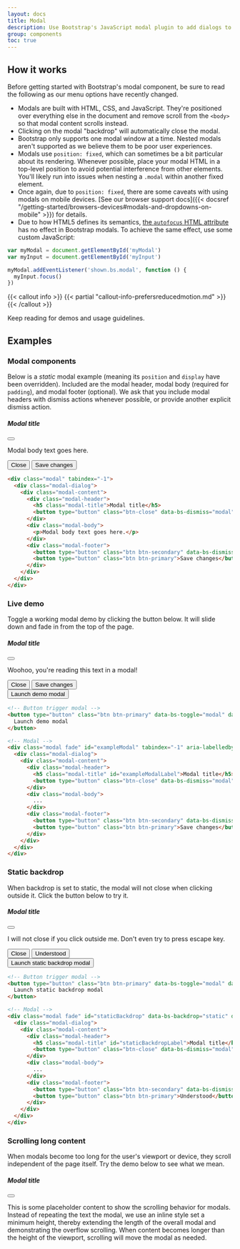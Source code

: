 ```yaml
---
layout: docs
title: Modal
description: Use Bootstrap's JavaScript modal plugin to add dialogs to your site for lightboxes, user notifications, or completely custom content.
group: components
toc: true
---
```


## How it works

Before getting started with Bootstrap's modal component, be sure to read the following as our menu options have recently changed.

- Modals are built with HTML, CSS, and JavaScript. They're positioned over everything else in the document and remove scroll from the `<body>` so that modal content scrolls instead.
- Clicking on the modal "backdrop" will automatically close the modal.
- Bootstrap only supports one modal window at a time. Nested modals aren't supported as we believe them to be poor user experiences.
- Modals use `position: fixed`, which can sometimes be a bit particular about its rendering. Whenever possible, place your modal HTML in a top-level position to avoid potential interference from other elements. You'll likely run into issues when nesting a `.modal` within another fixed element.
- Once again, due to `position: fixed`, there are some caveats with using modals on mobile devices. [See our browser support docs]({{< docsref "/getting-started/browsers-devices#modals-and-dropdowns-on-mobile" >}}) for details.
- Due to how HTML5 defines its semantics, [the `autofocus` HTML attribute](https://developer.mozilla.org/en-US/docs/Web/HTML/Element/input#attr-autofocus) has no effect in Bootstrap modals. To achieve the same effect, use some custom JavaScript:

```js
var myModal = document.getElementById('myModal')
var myInput = document.getElementById('myInput')

myModal.addEventListener('shown.bs.modal', function () {
  myInput.focus()
})
```

{{< callout info >}}
{{< partial "callout-info-prefersreducedmotion.md" >}}
{{< /callout >}}

Keep reading for demos and usage guidelines.

## Examples

### Modal components

Below is a _static_ modal example (meaning its `position` and `display` have been overridden). Included are the modal header, modal body (required for `padding`), and modal footer (optional). We ask that you include modal headers with dismiss actions whenever possible, or provide another explicit dismiss action.

<div class="bd-example bd-example-modal">
  <div class="modal" tabindex="-1">
    <div class="modal-dialog">
      <div class="modal-content">
        <div class="modal-header">
          <h5 class="modal-title">Modal title</h5>
          <button type="button" class="btn-close" data-bs-dismiss="modal" aria-label="Close"></button>
        </div>
        <div class="modal-body">
          <p>Modal body text goes here.</p>
        </div>
        <div class="modal-footer">
          <button type="button" class="btn btn-secondary" data-bs-dismiss="modal">Close</button>
          <button type="button" class="btn btn-primary">Save changes</button>
        </div>
      </div>
    </div>
  </div>
</div>

```html
<div class="modal" tabindex="-1">
  <div class="modal-dialog">
    <div class="modal-content">
      <div class="modal-header">
        <h5 class="modal-title">Modal title</h5>
        <button type="button" class="btn-close" data-bs-dismiss="modal" aria-label="Close"></button>
      </div>
      <div class="modal-body">
        <p>Modal body text goes here.</p>
      </div>
      <div class="modal-footer">
        <button type="button" class="btn btn-secondary" data-bs-dismiss="modal">Close</button>
        <button type="button" class="btn btn-primary">Save changes</button>
      </div>
    </div>
  </div>
</div>
```

### Live demo

Toggle a working modal demo by clicking the button below. It will slide down and fade in from the top of the page.

<div class="modal fade" id="exampleModalLive" tabindex="-1" aria-labelledby="exampleModalLiveLabel" aria-hidden="true">
  <div class="modal-dialog">
    <div class="modal-content">
      <div class="modal-header">
        <h5 class="modal-title" id="exampleModalLiveLabel">Modal title</h5>
        <button type="button" class="btn-close" data-bs-dismiss="modal" aria-label="Close"></button>
      </div>
      <div class="modal-body">
        <p>Woohoo, you're reading this text in a modal!</p>
      </div>
      <div class="modal-footer">
        <button type="button" class="btn btn-secondary" data-bs-dismiss="modal">Close</button>
        <button type="button" class="btn btn-primary">Save changes</button>
      </div>
    </div>
  </div>
</div>

<div class="bd-example">
  <button type="button" class="btn btn-primary" data-bs-toggle="modal" data-bs-target="#exampleModalLive">
    Launch demo modal
  </button>
</div>

```html
<!-- Button trigger modal -->
<button type="button" class="btn btn-primary" data-bs-toggle="modal" data-bs-target="#exampleModal">
  Launch demo modal
</button>

<!-- Modal -->
<div class="modal fade" id="exampleModal" tabindex="-1" aria-labelledby="exampleModalLabel" aria-hidden="true">
  <div class="modal-dialog">
    <div class="modal-content">
      <div class="modal-header">
        <h5 class="modal-title" id="exampleModalLabel">Modal title</h5>
        <button type="button" class="btn-close" data-bs-dismiss="modal" aria-label="Close"></button>
      </div>
      <div class="modal-body">
        ...
      </div>
      <div class="modal-footer">
        <button type="button" class="btn btn-secondary" data-bs-dismiss="modal">Close</button>
        <button type="button" class="btn btn-primary">Save changes</button>
      </div>
    </div>
  </div>
</div>
```

### Static backdrop

When backdrop is set to static, the modal will not close when clicking outside it. Click the button below to try it.

<div class="modal fade" id="staticBackdropLive" data-bs-backdrop="static" data-bs-keyboard="false" tabindex="-1" aria-labelledby="staticBackdropLiveLabel" aria-hidden="true">
  <div class="modal-dialog">
    <div class="modal-content">
      <div class="modal-header">
        <h5 class="modal-title" id="staticBackdropLiveLabel">Modal title</h5>
        <button type="button" class="btn-close" data-bs-dismiss="modal" aria-label="Close"></button>
      </div>
      <div class="modal-body">
        <p>I will not close if you click outside me. Don't even try to press escape key.</p>
      </div>
      <div class="modal-footer">
        <button type="button" class="btn btn-secondary" data-bs-dismiss="modal">Close</button>
        <button type="button" class="btn btn-primary">Understood</button>
      </div>
    </div>
  </div>
</div>

<div class="bd-example">
  <button type="button" class="btn btn-primary" data-bs-toggle="modal" data-bs-target="#staticBackdropLive">
    Launch static backdrop modal
  </button>
</div>

```html
<!-- Button trigger modal -->
<button type="button" class="btn btn-primary" data-bs-toggle="modal" data-bs-target="#staticBackdrop">
  Launch static backdrop modal
</button>

<!-- Modal -->
<div class="modal fade" id="staticBackdrop" data-bs-backdrop="static" data-bs-keyboard="false" tabindex="-1" aria-labelledby="staticBackdropLabel" aria-hidden="true">
  <div class="modal-dialog">
    <div class="modal-content">
      <div class="modal-header">
        <h5 class="modal-title" id="staticBackdropLabel">Modal title</h5>
        <button type="button" class="btn-close" data-bs-dismiss="modal" aria-label="Close"></button>
      </div>
      <div class="modal-body">
        ...
      </div>
      <div class="modal-footer">
        <button type="button" class="btn btn-secondary" data-bs-dismiss="modal">Close</button>
        <button type="button" class="btn btn-primary">Understood</button>
      </div>
    </div>
  </div>
</div>
```

### Scrolling long content

When modals become too long for the user's viewport or device, they scroll independent of the page itself. Try the demo below to see what we mean.

<div class="modal fade" id="exampleModalLong" tabindex="-1" aria-labelledby="exampleModalLongTitle" aria-hidden="true">
  <div class="modal-dialog">
    <div class="modal-content">
      <div class="modal-header">
        <h5 class="modal-title" id="exampleModalLongTitle">Modal title</h5>
        <button type="button" class="btn-close" data-bs-dismiss="modal" aria-label="Close"></button>
      </div>
      <div class="modal-body" style="min-height: 1500px">
        <p>This is some placeholder content to show the scrolling behavior for modals. Instead of repeating the text the modal, we use an inline style set a minimum height, thereby extending the length of the overall modal and demonstrating the overflow scrolling. When content becomes longer than the height of the viewport, scrolling will move the modal as needed.</p>
      </div>
      <div class="modal-footer">
        <button type="button" class="btn btn-secondary" data-bs-dismiss="modal">Close</button>
        <button type="button" class="btn btn-primary">Save changes</button>
      </div>
    </div>
  </div>
</div>

<div class="bd-example">
  <button type="button" class="btn btn-primary" data-bs-toggle="modal" data-bs-target="#exampleModalLong">
    Launch demo modal
  </button>
</div>

You can also create a scrollable modal that allows scroll the modal body by adding `.modal-dialog-scrollable` to `.modal-dialog`.

<div class="modal fade" id="exampleModalScrollable" tabindex="-1" aria-labelledby="exampleModalScrollableTitle" aria-hidden="true">
  <div class="modal-dialog modal-dialog-scrollable">
    <div class="modal-content">
      <div class="modal-header">
        <h5 class="modal-title" id="exampleModalScrollableTitle">Modal title</h5>
        <button type="button" class="btn-close" data-bs-dismiss="modal" aria-label="Close"></button>
      </div>
      <div class="modal-body">
        <p>This is some placeholder content to show the scrolling behavior for modals. We use repeated line breaks to demonstrate how content can exceed minimum inner height, thereby showing inner scrolling. When content becomes longer than the predefined max-height of modal, content will be cropped and scrollable within the modal.</p>
        <br><br><br><br><br><br><br><br><br><br><br><br><br><br><br><br><br><br><br><br><br><br><br><br><br><br><br><br><br><br><br><br><br><br><br><br><br><br><br><br>
        <p>This content should appear at the bottom after you scroll.</p>
      </div>
      <div class="modal-footer">
        <button type="button" class="btn btn-secondary" data-bs-dismiss="modal">Close</button>
        <button type="button" class="btn btn-primary">Save changes</button>
      </div>
    </div>
  </div>
</div>

<div class="bd-example">
  <button type="button" class="btn btn-primary" data-bs-toggle="modal" data-bs-target="#exampleModalScrollable">
    Launch demo modal
  </button>
</div>

```html
<!-- Scrollable modal -->
<div class="modal-dialog modal-dialog-scrollable">
  ...
</div>
```

### Vertically centered

Add `.modal-dialog-centered` to `.modal-dialog` to vertically center the modal.

<div class="modal fade" id="exampleModalCenter" tabindex="-1" aria-labelledby="exampleModalCenterTitle" aria-hidden="true">
  <div class="modal-dialog modal-dialog-centered">
    <div class="modal-content">
      <div class="modal-header">
        <h5 class="modal-title" id="exampleModalCenterTitle">Modal title</h5>
        <button type="button" class="btn-close" data-bs-dismiss="modal" aria-label="Close"></button>
      </div>
      <div class="modal-body">
        <p>This is a vertically centered modal.</p>
      </div>
      <div class="modal-footer">
        <button type="button" class="btn btn-secondary" data-bs-dismiss="modal">Close</button>
        <button type="button" class="btn btn-primary">Save changes</button>
      </div>
    </div>
  </div>
</div>

<div class="modal fade" id="exampleModalCenteredScrollable" tabindex="-1" aria-labelledby="exampleModalCenteredScrollableTitle" aria-hidden="true">
  <div class="modal-dialog modal-dialog-centered modal-dialog-scrollable">
    <div class="modal-content">
      <div class="modal-header">
        <h5 class="modal-title" id="exampleModalCenteredScrollableTitle">Modal title</h5>
        <button type="button" class="btn-close" data-bs-dismiss="modal" aria-label="Close"></button>
      </div>
      <div class="modal-body">
        <p>This is some placeholder content to show a vertically centered modal. We've added some extra copy here to show how vertically centering the modal works when combined with scrollable modals. We also use some repeated line breaks to quickly extend the height of the content, thereby triggering the scrolling. When content becomes longer than the predefined max-height of modal, content will be cropped and scrollable within the modal.</p>
        <br><br><br><br><br><br><br><br><br><br>
        <p>Just like that.</p>
      </div>
      <div class="modal-footer">
        <button type="button" class="btn btn-secondary" data-bs-dismiss="modal">Close</button>
        <button type="button" class="btn btn-primary">Save changes</button>
      </div>
    </div>
  </div>
</div>

<div class="bd-example">
  <button type="button" class="btn btn-primary" data-bs-toggle="modal" data-bs-target="#exampleModalCenter">
    Vertically centered modal
  </button>
  <button type="button" class="btn btn-primary" data-bs-toggle="modal" data-bs-target="#exampleModalCenteredScrollable">
    Vertically centered scrollable modal
  </button>
</div>

```html
<!-- Vertically centered modal -->
<div class="modal-dialog modal-dialog-centered">
  ...
</div>

<!-- Vertically centered scrollable modal -->
<div class="modal-dialog modal-dialog-centered modal-dialog-scrollable">
  ...
</div>
```

### Tooltips and popovers

[Tooltips]({{< docsref "/components/tooltips" >}}) and [popovers]({{< docsref "/components/popovers" >}}) can be placed within modals as needed. When modals are closed, any tooltips and popovers within are also automatically dismissed.

<div class="modal fade" id="exampleModalPopovers" tabindex="-1" aria-labelledby="exampleModalPopoversLabel" aria-hidden="true">
  <div class="modal-dialog">
    <div class="modal-content">
      <div class="modal-header">
        <h5 class="modal-title" id="exampleModalPopoversLabel">Modal title</h5>
        <button type="button" class="btn-close" data-bs-dismiss="modal" aria-label="Close"></button>
      </div>
      <div class="modal-body">
        <h5>Popover in a modal</h5>
        <p>This <a href="#" role="button" class="btn btn-secondary popover-test" title="Popover title" data-bs-content="Popover body content is set in this attribute." data-bs-container="#exampleModalPopovers">button</a> triggers a popover on click.</p>
        <hr>
        <h5>Tooltips in a modal</h5>
        <p><a href="#" class="tooltip-test" title="Tooltip" data-bs-container="#exampleModalPopovers">This link</a> and <a href="#" class="tooltip-test" title="Tooltip" data-bs-container="#exampleModalPopovers">that link</a> have tooltips on hover.</p>
      </div>
      <div class="modal-footer">
        <button type="button" class="btn btn-secondary" data-bs-dismiss="modal">Close</button>
        <button type="button" class="btn btn-primary">Save changes</button>
      </div>
    </div>
  </div>
</div>

<div class="bd-example">
  <button type="button" class="btn btn-primary" data-bs-toggle="modal" data-bs-target="#exampleModalPopovers">
    Launch demo modal
  </button>
</div>

```html
<div class="modal-body">
  <h5>Popover in a modal</h5>
  <p>This <a href="#" role="button" class="btn btn-secondary popover-test" title="Popover title" data-bs-content="Popover body content is set in this attribute.">button</a> triggers a popover on click.</p>
  <hr>
  <h5>Tooltips in a modal</h5>
  <p><a href="#" class="tooltip-test" title="Tooltip">This link</a> and <a href="#" class="tooltip-test" title="Tooltip">that link</a> have tooltips on hover.</p>
</div>
```

### Using the grid

Utilize the Bootstrap grid system within a modal by nesting `.container-fluid` within the `.modal-body`. Then, use the normal grid system classes as you would anywhere else.

<div class="modal fade" id="gridSystemModal" tabindex="-1" aria-labelledby="gridModalLabel" aria-hidden="true">
  <div class="modal-dialog">
    <div class="modal-content">
      <div class="modal-header">
        <h5 class="modal-title" id="gridModalLabel">Grids in modals</h5>
        <button type="button" class="btn-close" data-bs-dismiss="modal" aria-label="Close"></button>
      </div>
      <div class="modal-body">
        <div class="container-fluid bd-example-row">
          <div class="row">
            <div class="col-md-4">.col-md-4</div>
            <div class="col-md-4 ms-auto">.col-md-4 .ms-auto</div>
          </div>
          <div class="row">
            <div class="col-md-3 ms-auto">.col-md-3 .ms-auto</div>
            <div class="col-md-2 ms-auto">.col-md-2 .ms-auto</div>
          </div>
          <div class="row">
            <div class="col-md-6 ms-auto">.col-md-6 .ms-auto</div>
          </div>
          <div class="row">
            <div class="col-sm-9">
              Level 1: .col-sm-9
              <div class="row">
                <div class="col-8 col-sm-6">
                  Level 2: .col-8 .col-sm-6
                </div>
                <div class="col-4 col-sm-6">
                  Level 2: .col-4 .col-sm-6
                </div>
              </div>
            </div>
          </div>
        </div>
      </div>
      <div class="modal-footer">
        <button type="button" class="btn btn-secondary" data-bs-dismiss="modal">Close</button>
        <button type="button" class="btn btn-primary">Save changes</button>
      </div>
    </div>
  </div>
</div>

<div class="bd-example">
<button type="button" class="btn btn-primary" data-bs-toggle="modal" data-bs-target="#gridSystemModal">
  Launch demo modal
</button>
</div>

```html
<div class="modal-body">
  <div class="container-fluid">
    <div class="row">
      <div class="col-md-4">.col-md-4</div>
      <div class="col-md-4 ms-auto">.col-md-4 .ms-auto</div>
    </div>
    <div class="row">
      <div class="col-md-3 ms-auto">.col-md-3 .ms-auto</div>
      <div class="col-md-2 ms-auto">.col-md-2 .ms-auto</div>
    </div>
    <div class="row">
      <div class="col-md-6 ms-auto">.col-md-6 .ms-auto</div>
    </div>
    <div class="row">
      <div class="col-sm-9">
        Level 1: .col-sm-9
        <div class="row">
          <div class="col-8 col-sm-6">
            Level 2: .col-8 .col-sm-6
          </div>
          <div class="col-4 col-sm-6">
            Level 2: .col-4 .col-sm-6
          </div>
        </div>
      </div>
    </div>
  </div>
</div>
```

### Varying modal content

Have a bunch of buttons that all trigger the same modal with slightly different contents? Use `event.relatedTarget` and [HTML `data-bs-*` attributes](https://developer.mozilla.org/en-US/docs/Learn/HTML/Howto/Use_data_attributes) to vary the contents of the modal depending on which button was clicked.

Below is a live demo followed by example HTML and JavaScript. For more information, [read the modal events docs](#events) for details on `relatedTarget`.

{{< example >}}
<button type="button" class="btn btn-primary" data-bs-toggle="modal" data-bs-target="#exampleModal" data-bs-whatever="@mdo">Open modal for @mdo</button>
<button type="button" class="btn btn-primary" data-bs-toggle="modal" data-bs-target="#exampleModal" data-bs-whatever="@fat">Open modal for @fat</button>
<button type="button" class="btn btn-primary" data-bs-toggle="modal" data-bs-target="#exampleModal" data-bs-whatever="@getbootstrap">Open modal for @getbootstrap</button>

<div class="modal fade" id="exampleModal" tabindex="-1" aria-labelledby="exampleModalLabel" aria-hidden="true">
  <div class="modal-dialog">
    <div class="modal-content">
      <div class="modal-header">
        <h5 class="modal-title" id="exampleModalLabel">New message</h5>
        <button type="button" class="btn-close" data-bs-dismiss="modal" aria-label="Close"></button>
      </div>
      <div class="modal-body">
        <form>
          <div class="mb-3">
            <label for="recipient-name" class="col-form-label">Recipient:</label>
            <input type="text" class="form-control" id="recipient-name">
          </div>
          <div class="mb-3">
            <label for="message-text" class="col-form-label">Message:</label>
            <textarea class="form-control" id="message-text"></textarea>
          </div>
        </form>
      </div>
      <div class="modal-footer">
        <button type="button" class="btn btn-secondary" data-bs-dismiss="modal">Close</button>
        <button type="button" class="btn btn-primary">Send message</button>
      </div>
    </div>
  </div>
</div>
{{< /example >}}

```js
var exampleModal = document.getElementById('exampleModal')
exampleModal.addEventListener('show.bs.modal', function (event) {
  // Button that triggered the modal
  var button = event.relatedTarget
  // Extract info from data-bs-* attributes
  var recipient = button.getAttribute('data-bs-whatever')
  // If necessary, you could initiate an AJAX request here
  // and then do the updating in a callback.
  //
  // Update the modal's content.
  var modalTitle = exampleModal.querySelector('.modal-title')
  var modalBodyInput = exampleModal.querySelector('.modal-body input')

  modalTitle.textContent = 'New message to ' + recipient
  modalBodyInput.value = recipient
})
```

### Toggle between modals

Toggle between multiple modals with some clever placement of the `data-bs-target` and `data-bs-toggle` attributes. For example, you could toggle a password reset modal from within an already open sign in modal. **Please note multiple modals cannot be open at the same time**—this method simply toggles between two separate modals.

{{< example >}}
<div class="modal fade" id="exampleModalToggle" aria-hidden="true" aria-labelledby="exampleModalToggleLabel" tabindex="-1">
  <div class="modal-dialog modal-dialog-centered">
    <div class="modal-content">
      <div class="modal-header">
        <h5 class="modal-title" id="exampleModalToggleLabel">Modal 1</h5>
        <button type="button" class="btn-close" data-bs-dismiss="modal" aria-label="Close"></button>
      </div>
      <div class="modal-body">
        Show a second modal and hide this one with the button below.
      </div>
      <div class="modal-footer">
        <button class="btn btn-primary" data-bs-target="#exampleModalToggle2" data-bs-toggle="modal">Open second modal</button>
      </div>
    </div>
  </div>
</div>
<div class="modal fade" id="exampleModalToggle2" aria-hidden="true" aria-labelledby="exampleModalToggleLabel2" tabindex="-1">
  <div class="modal-dialog modal-dialog-centered">
    <div class="modal-content">
      <div class="modal-header">
        <h5 class="modal-title" id="exampleModalToggleLabel2">Modal 2</h5>
        <button type="button" class="btn-close" data-bs-dismiss="modal" aria-label="Close"></button>
      </div>
      <div class="modal-body">
        Hide this modal and show the first with the button below.
      </div>
      <div class="modal-footer">
        <button class="btn btn-primary" data-bs-target="#exampleModalToggle" data-bs-toggle="modal">Back to first</button>
      </div>
    </div>
  </div>
</div>
<a class="btn btn-primary" data-bs-toggle="modal" href="#exampleModalToggle" role="button">Open first modal</a>
{{< /example >}}

### Change animation

The `$modal-fade-transform` variable determines the transform state of `.modal-dialog` before the modal fade-in animation, the `$modal-show-transform` variable determines the transform of `.modal-dialog` at the end of the modal fade-in animation.

If you want for example a zoom-in animation, you can set `$modal-fade-transform: scale(.8)`.

### Remove animation

For modals that simply appear rather than fade in to view, remove the `.fade` class from your modal markup.

```html
<div class="modal" tabindex="-1" aria-labelledby="..." aria-hidden="true">
  ...
</div>
```

### Dynamic heights

If the height of a modal changes while it is open, you should call `myModal.handleUpdate()` to readjust the modal's position in case a scrollbar appears.

### Accessibility

Be sure to add `aria-labelledby="..."`, referencing the modal title, to `.modal`. Additionally, you may give a description of your modal dialog with `aria-describedby` on `.modal`. Note that you don't need to add `role="dialog"` since we already add it via JavaScript.

### Embedding YouTube videos

Embedding YouTube videos in modals requires additional JavaScript not in Bootstrap to automatically stop playback and more. [See this helpful Stack Overflow post](https://stackoverflow.com/questions/18622508/bootstrap-3-and-youtube-in-modal) for more information.

## Optional sizes

Modals have three optional sizes, available via modifier classes to be placed on a `.modal-dialog`. These sizes kick in at certain breakpoints to avoid horizontal scrollbars on narrower viewports.

<table class="table">
  <thead>
    <tr>
      <th>Size</th>
      <th>Class</th>
      <th>Modal max-width</th>
    </tr>
  </thead>
  <tbody>
    <tr>
      <td>Small</td>
      <td><code>.modal-sm</code></td>
      <td><code>300px</code></td>
    </tr>
    <tr>
      <td>Default</td>
      <td class="text-muted">None</td>
      <td><code>500px</code></td>
    </tr>
    <tr>
      <td>Large</td>
      <td><code>.modal-lg</code></td>
      <td><code>800px</code></td>
    </tr>
    <tr>
      <td>Extra large</td>
      <td><code>.modal-xl</code></td>
      <td><code>1140px</code></td>
    </tr>
  </tbody>
</table>

Our default modal without modifier class constitutes the "medium" size modal.

<div class="bd-example">
  <button type="button" class="btn btn-primary" data-bs-toggle="modal" data-bs-target="#exampleModalXl">Extra large modal</button>
  <button type="button" class="btn btn-primary" data-bs-toggle="modal" data-bs-target="#exampleModalLg">Large modal</button>
  <button type="button" class="btn btn-primary" data-bs-toggle="modal" data-bs-target="#exampleModalSm">Small modal</button>
</div>

```html
<div class="modal-dialog modal-xl">...</div>
<div class="modal-dialog modal-lg">...</div>
<div class="modal-dialog modal-sm">...</div>
```

<div class="modal fade" id="exampleModalXl" tabindex="-1" aria-labelledby="exampleModalXlLabel" aria-hidden="true">
  <div class="modal-dialog modal-xl">
    <div class="modal-content">
      <div class="modal-header">
        <h5 class="modal-title h4" id="exampleModalXlLabel">Extra large modal</h5>
        <button type="button" class="btn-close" data-bs-dismiss="modal" aria-label="Close"></button>
      </div>
      <div class="modal-body">
        ...
      </div>
    </div>
  </div>
</div>

<div class="modal fade" id="exampleModalLg" tabindex="-1" aria-labelledby="exampleModalLgLabel" aria-hidden="true">
  <div class="modal-dialog modal-lg">
    <div class="modal-content">
      <div class="modal-header">
        <h5 class="modal-title h4" id="exampleModalLgLabel">Large modal</h5>
        <button type="button" class="btn-close" data-bs-dismiss="modal" aria-label="Close"></button>
      </div>
      <div class="modal-body">
        ...
      </div>
    </div>
  </div>
</div>

<div class="modal fade" id="exampleModalSm" tabindex="-1" aria-labelledby="exampleModalSmLabel" aria-hidden="true">
  <div class="modal-dialog modal-sm">
    <div class="modal-content">
      <div class="modal-header">
        <h5 class="modal-title h4" id="exampleModalSmLabel">Small modal</h5>
        <button type="button" class="btn-close" data-bs-dismiss="modal" aria-label="Close"></button>
      </div>
      <div class="modal-body">
        ...
      </div>
    </div>
  </div>
</div>

## Fullscreen Modal

Another override is the option to pop up a modal that covers the user viewport, available via modifier classes that are placed on a `.modal-dialog`.

{{< bs-table >}}
| Class | Availability |
| --- | --- | --- |
| `.modal-fullscreen` | Always |
| `.modal-fullscreen-sm-down` | `576px` |
| `.modal-fullscreen-md-down` | `768px` |
| `.modal-fullscreen-lg-down` | `992px` |
| `.modal-fullscreen-xl-down` | `1200px` |
| `.modal-fullscreen-xxl-down` | `1400px` |
{{< /bs-table >}}

<div class="bd-example">
  <button type="button" class="btn btn-primary" data-bs-toggle="modal" data-bs-target="#exampleModalFullscreen">Full screen</button>
  <button type="button" class="btn btn-primary" data-bs-toggle="modal" data-bs-target="#exampleModalFullscreenSm">Full screen below sm</button>
  <button type="button" class="btn btn-primary" data-bs-toggle="modal" data-bs-target="#exampleModalFullscreenMd">Full screen below md</button>
  <button type="button" class="btn btn-primary" data-bs-toggle="modal" data-bs-target="#exampleModalFullscreenLg">Full screen below lg</button>
  <button type="button" class="btn btn-primary" data-bs-toggle="modal" data-bs-target="#exampleModalFullscreenXl">Full screen below xl</button>
  <button type="button" class="btn btn-primary" data-bs-toggle="modal" data-bs-target="#exampleModalFullscreenXxl">Full screen below xxl</button>
</div>

```html
<!-- Full screen modal -->
<div class="modal-dialog modal-fullscreen-sm-down">
  ...
</div>
```

<div class="modal fade" id="exampleModalFullscreen" tabindex="-1" aria-labelledby="exampleModalFullscreenLabel" aria-hidden="true">
  <div class="modal-dialog modal-fullscreen">
    <div class="modal-content">
      <div class="modal-header">
        <h5 class="modal-title h4" id="exampleModalFullscreenLabel">Full screen modal</h5>
        <button type="button" class="btn-close" data-bs-dismiss="modal" aria-label="Close"></button>
      </div>
      <div class="modal-body">
        ...
      </div>
      <div class="modal-footer">
        <button type="button" class="btn btn-secondary" data-bs-dismiss="modal">Close</button>
      </div>
    </div>
  </div>
</div>

<div class="modal fade" id="exampleModalFullscreenSm" tabindex="-1" aria-labelledby="exampleModalFullscreenSmLabel" aria-hidden="true">
  <div class="modal-dialog modal-fullscreen-sm-down">
    <div class="modal-content">
      <div class="modal-header">
        <h5 class="modal-title h4" id="exampleModalFullscreenSmLabel">Full screen below sm</h5>
        <button type="button" class="btn-close" data-bs-dismiss="modal" aria-label="Close"></button>
      </div>
      <div class="modal-body">
        ...
      </div>
      <div class="modal-footer">
        <button type="button" class="btn btn-secondary" data-bs-dismiss="modal">Close</button>
      </div>
    </div>
  </div>
</div>

<div class="modal fade" id="exampleModalFullscreenMd" tabindex="-1" aria-labelledby="exampleModalFullscreenMdLabel" aria-hidden="true">
  <div class="modal-dialog modal-fullscreen-md-down">
    <div class="modal-content">
      <div class="modal-header">
        <h5 class="modal-title h4" id="exampleModalFullscreenMdLabel">Full screen below md</h5>
        <button type="button" class="btn-close" data-bs-dismiss="modal" aria-label="Close"></button>
      </div>
      <div class="modal-body">
        ...
      </div>
      <div class="modal-footer">
        <button type="button" class="btn btn-secondary" data-bs-dismiss="modal">Close</button>
      </div>
    </div>
  </div>
</div>

<div class="modal fade" id="exampleModalFullscreenLg" tabindex="-1" aria-labelledby="exampleModalFullscreenLgLabel" aria-hidden="true">
  <div class="modal-dialog modal-fullscreen-lg-down">
    <div class="modal-content">
      <div class="modal-header">
        <h5 class="modal-title h4" id="exampleModalFullscreenLgLabel">Full screen below lg</h5>
        <button type="button" class="btn-close" data-bs-dismiss="modal" aria-label="Close"></button>
      </div>
      <div class="modal-body">
        ...
      </div>
      <div class="modal-footer">
        <button type="button" class="btn btn-secondary" data-bs-dismiss="modal">Close</button>
      </div>
    </div>
  </div>
</div>

<div class="modal fade" id="exampleModalFullscreenXl" tabindex="-1" aria-labelledby="exampleModalFullscreenXlLabel" aria-hidden="true">
  <div class="modal-dialog modal-fullscreen-xl-down">
    <div class="modal-content">
      <div class="modal-header">
        <h5 class="modal-title h4" id="exampleModalFullscreenXlLabel">Full screen below xl</h5>
        <button type="button" class="btn-close" data-bs-dismiss="modal" aria-label="Close"></button>
      </div>
      <div class="modal-body">
        ...
      </div>
      <div class="modal-footer">
        <button type="button" class="btn btn-secondary" data-bs-dismiss="modal">Close</button>
      </div>
    </div>
  </div>
</div>

<div class="modal fade" id="exampleModalFullscreenXxl" tabindex="-1" aria-labelledby="exampleModalFullscreenXxlLabel" aria-hidden="true">
  <div class="modal-dialog modal-fullscreen-xxl-down">
    <div class="modal-content">
      <div class="modal-header">
        <h5 class="modal-title h4" id="exampleModalFullscreenXxlLabel">Full screen below xxl</h5>
        <button type="button" class="btn-close" data-bs-dismiss="modal" aria-label="Close"></button>
      </div>
      <div class="modal-body">
        ...
      </div>
      <div class="modal-footer">
        <button type="button" class="btn btn-secondary" data-bs-dismiss="modal">Close</button>
      </div>
    </div>
  </div>
</div>

## Sass

### Variables

{{< scss-docs name="modal-variables" file="scss/_variables.scss" >}}

### Loop

[Responsive fullscreen modals](#fullscreen-modal) are generated via the `$breakpoints` map and a loop in `scss/_modal.scss`.

{{< scss-docs name="modal-fullscreen-loop" file="scss/_modal.scss" >}}

## Usage

The modal plugin toggles your hidden content on demand, via data attributes or JavaScript. It also overrides default scrolling behavior and generates a `.modal-backdrop` to provide a click area for dismissing shown modals when clicking outside the modal.

### Via data attributes

#### Toggle

Activate a modal without writing JavaScript. Set `data-bs-toggle="modal"` on a controller element, like a button, along with a `data-bs-target="#foo"` or `href="#foo"` to target a specific modal to toggle.

```html
<button type="button" data-bs-toggle="modal" data-bs-target="#myModal">Launch modal</button>
```

#### Dismiss

{{% js-dismiss "modal" %}}

{{< callout warning >}}
While both ways to dismiss a modal are supported, keep in mind that dismissing from outside a modal does not match [the WAI-ARIA modal dialog design pattern](https://www.w3.org/TR/wai-aria-practices-1.1/#dialog_modal). Do this at your own risk.
{{< /callout >}}

### Via JavaScript

Create a modal with a single line of JavaScript:

```js
var myModal = new bootstrap.Modal(document.getElementById('myModal'), options)
```

### Options

Options can be passed via data attributes or JavaScript. For data attributes, append the option name to `data-bs-`, as in `data-bs-backdrop=""`.

{{< bs-table "table bs-js-table" >}}
| Name | Type | Default | Description |
| --- | --- | --- | --- |
| `backdrop` | boolean, `'static'` | `true` | Includes a modal-backdrop element. Alternatively, specify `static` for a backdrop which doesn't close the modal on click. |
| `keyboard` | boolean | `true` | Closes the modal when escape key is pressed. |
| `focus` | boolean | `true` | Puts the focus on the modal when initialized. |
{{< /bs-table >}}

### Methods

{{< callout danger >}}
{{< partial "callout-danger-async-methods.md" >}}
{{< /callout >}}

#### Passing options

Activates your content as a modal. Accepts an optional options `object`.

```js
var myModal = new bootstrap.Modal(document.getElementById('myModal'), {
  keyboard: false
})
```

{{< bs-table "table bs-js-table" >}}
| Method | Description |
| --- | --- |
| `toggle` | Manually toggles a modal. **Returns to the caller before the modal has actually been shown or hidden** (i.e. before the `shown.bs.modal` or `hidden.bs.modal` event occurs). |
| `show` | Manually opens a modal. **Returns to the caller before the modal has actually been shown** (i.e. before the `shown.bs.modal` event occurs).
Also, you can pass a DOM element as an argument that can be received in the modal events (as the `relatedTarget` property). (i.e. `var modalToggle = document.getElementById('toggleMyModal'); myModal.show(modalToggle)` |
| `hide` | Manually hides a modal. **Returns to the caller before the modal has actually been hidden** (i.e. before the `hidden.bs.modal` event occurs). |
| `handleUpdate` | Manually readjust the modal's position if the height of a modal changes while it is open (i.e. in case a scrollbar appears). |
| `dispose` | Destroys an element's modal. (Removes stored data on the DOM element) |
| `getInstance` | *Static* method which allows you to get the modal instance associated with a DOM element. |
| `getOrCreateInstance` | *Static* method which allows you to get the modal instance associated with a DOM element, or create a new one in case it wasn't initialized. |
{{< /bs-table >}}

### Events

Bootstrap's modal class exposes a few events for hooking into modal functionality. All modal events are fired at the modal itself (i.e. at the `<div class="modal">`).

{{< bs-table "table" >}}
| Event | Description |
| --- | --- |
| `show.bs.modal` | This event fires immediately when the `show` instance method is called. If caused by a click, the clicked element is available as the `relatedTarget` property of the event. |
| `shown.bs.modal` | This event is fired when the modal has been made visible to the user (will wait for CSS transitions to complete). If caused by a click, the clicked element is available as the `relatedTarget` property of the event. |
| `hide.bs.modal` | This event is fired immediately when the `hide` instance method has been called. |
| `hidden.bs.modal` | This event is fired when the modal has finished being hidden from the user (will wait for CSS transitions to complete). |
| `hidePrevented.bs.modal` | This event is fired when the modal is shown, its backdrop is `static` and a click outside the modal or an escape key press is performed with the keyboard option or `data-bs-keyboard` set to `false`. |
{{< /bs-table >}}

```js
var myModalEl = document.getElementById('myModal')
myModalEl.addEventListener('hidden.bs.modal', function (event) {
  // do something...
})
```
